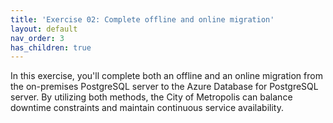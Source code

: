 ```yaml
---
title: 'Exercise 02: Complete offline and online migration'
layout: default
nav_order: 3
has_children: true
---
```


In this exercise, you'll complete both an offline and an online migration from the on-premises PostgreSQL server to the Azure Database for PostgreSQL server. By utilizing both methods, the City of Metropolis can balance downtime constraints and maintain continuous service availability.